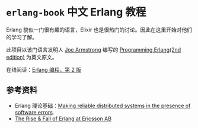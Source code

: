 # `erlang-book` 中文 Erlang 教程


Erlang 貌似一门很有趣的语言，Elixir 也是很热门的讨论。因此在这里开始对他们的学习了解。

此项目以该门语言发明人 [Joe Armstrong](https://en.wikipedia.org/wiki/Joe_Armstrong_(programmer)) 编写的 [Programming Erlang(2nd edition)](https://pragprog.com/titles/jaerlang2/programming-erlang-2nd-edition/) 为英文原文。


在线阅读：[Erlang 编程，第 2 版](https://erlang.xfoss.com/)


## 参考资料

- Erlang 理论基础：[Making reliable distributed systems in the presence of software errors](armstrong_thesis_2003.pdf).
- [The Rise & Fall of Erlang at Ericsson AB](https://iknek.github.io/blog/the-erlang-story/)

